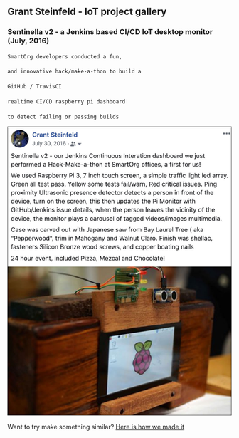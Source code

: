 ## Grant Steinfeld - IoT project gallery

### Sentinella v2 - a Jenkins based CI/CD IoT desktop monitor (July, 2016)

```bash
SmartOrg developers conducted a fun, 

and innovative hack/make-a-thon to build a 

GitHub / TravisCI 

realtime CI/CD raspberry pi dashboard

to detect failing or passing builds


```
![Sentinella v2](../photos/sentinella-post.jpg)


Want to try make something similar?  [Here is how we made it](https://github.com/Grant-Steinfeld/sentinella)

